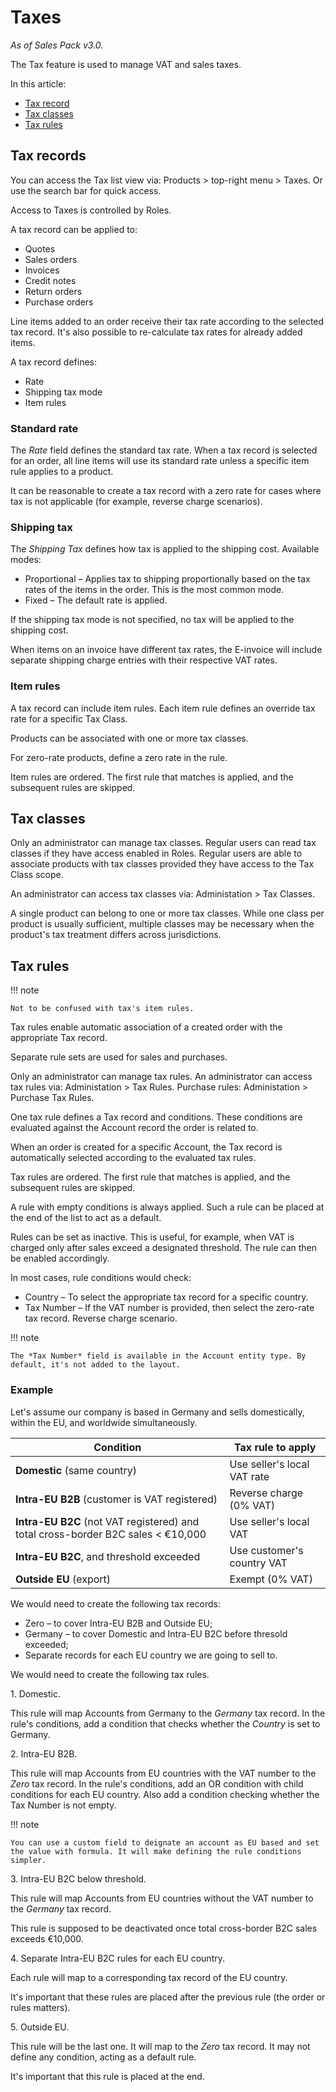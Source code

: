 # Taxes

*As of Sales Pack v3.0.*

The Tax feature is used to manage VAT and sales taxes.

In this article:

* [Tax record](#tax-record)
* [Tax classes](#tax-classes)
* [Tax rules](#tax-rules)

## Tax records

You can access the Tax list view via: Products > top-right menu > Taxes. Or use the search bar for quick access.

Access to Taxes is controlled by Roles.

A tax record can be applied to:

* Quotes
* Sales orders
* Invoices
* Credit notes
* Return orders
* Purchase orders

Line items added to an order receive their tax rate according to the selected tax record. It's also possible to re-calculate tax rates for already added items.

A tax record defines:

* Rate
* Shipping tax mode
* Item rules

### Standard rate

The *Rate* field defines the standard tax rate. When a tax record is selected for an order, all line items will use its standard rate unless a specific item rule applies to a product.

It can be reasonable to create a tax record with a zero rate for cases where tax is not applicable (for example, reverse charge scenarios).

### Shipping tax

The *Shipping Tax* defines how tax is applied to the shipping cost. Available modes:

* Proportional – Applies tax to shipping proportionally based on the tax rates of the items in the order. This is the most common mode.
* Fixed – The default rate is applied.

If the shipping tax mode is not specified, no tax will be applied to the shipping cost.

When items on an invoice have different tax rates, the E-invoice will include separate shipping charge entries with their respective VAT rates.

### Item rules

A tax record can include item rules. Each item rule defines an override tax rate for a specific Tax Class.

Products can be associated with one or more tax classes.

For zero-rate products, define a zero rate in the rule.

Item rules are ordered. The first rule that matches is applied, and the subsequent rules are skipped.

## Tax classes

Only an administrator can manage tax classes. Regular users can read tax classes if they have access enabled in Roles. Regular users are able to associate products with tax classes provided they have access to the Tax Class scope.

An administrator can access tax classes via: Administation > Tax Classes.

A single product can belong to one or more tax classes. While one class per product is usually sufficient, multiple classes may be necessary when the product's tax treatment differs across jurisdictions.

## Tax rules

!!! note

    Not to be confused with tax's item rules.

Tax rules enable automatic association of a created order with the appropriate Tax record.

Separate rule sets are used for sales and purchases.

Only an administrator can manage tax rules. An administrator can access tax rules via: Administation > Tax Rules. Purchase rules: Administation > Purchase Tax Rules.

One tax rule defines a Tax record and conditions. These conditions are evaluated against the Account record the order is related to.

When an order is created for a specific Account, the Tax record is automatically selected according to the evaluated tax rules.

Tax rules are ordered. The first rule that matches is applied, and the subsequent rules are skipped.

A rule with empty conditions is always applied. Such a rule can be placed at the end of the list to act as a default.

Rules can be set as inactive. This is useful, for example, when VAT is charged only after sales exceed a designated threshold. The rule can then be enabled accordingly.

In most cases, rule conditions would check:

* Country – To select the appropriate tax record for a specific country.
* Tax Number – If the VAT number is provided, then select the zero-rate tax record. Reverse charge scenario.

!!! note

    The *Tax Number* field is available in the Account entity type. By default, it's not added to the layout.

### Example

Let's assume our company is based in Germany and sells domestically, within the EU, and worldwide simultaneously.

| Condition             | Tax rule to apply           |
| --------------------- | --------------------------- |
| **Domestic** (same country) | Use seller's local VAT rate |
| **Intra-EU B2B** (customer is VAT registered) | Reverse charge (0% VAT) |
| **Intra-EU B2C** (not VAT registered) and total cross-border B2C sales < €10,000 | Use seller's local VAT |
| **Intra-EU B2C**, and threshold exceeded | Use customer's country VAT |
| **Outside EU** (export) | Exempt (0% VAT) |

We would need to create the following tax records:

* Zero – to cover Intra-EU B2B and Outside EU;
* Germany – to cover Domestic and Intra-EU B2C before thresold exceeded;
* Separate records for each EU country we are going to sell to.

We would need to create the following tax rules.

1\. Domestic.

This rule will map Accounts from Germany to the *Germany* tax record. In the rule's conditions, add a condition that checks whether the *Country* is set to Germany.

2\. Intra-EU B2B.

This rule will map Accounts from EU countries with the VAT number to the *Zero* tax record. In the rule's conditions, add an OR condition with child conditions for each EU country. Also add a condition checking whether the Tax Number is not empty.

!!! note

    You can use a custom field to deignate an account as EU based and set the value with formula. It will make defining the rule conditions simpler.

3\. Intra-EU B2C below threshold.

This rule will map Accounts from EU countries without the VAT number to the *Germany* tax record.

This rule is supposed to be deactivated once total cross-border B2C sales exceeds €10,000.

4\. Separate Intra-EU B2C rules for each EU country.

Each rule will map to a corresponding tax record of the EU country.

It's important that these rules are placed after the previous rule (the order or rules matters).

5\. Outside EU.

This rule will be the last one. It will map to the *Zero* tax record. It may not define any condition, acting as a default rule.

It's important that this rule is placed at the end.
